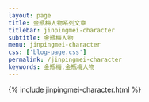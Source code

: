 ```yaml
---
layout: page
title: 金瓶梅人物系列文章
titlebar: jinpingmei-character
subtitle: 金瓶梅人物
menu: jinpingmei-character
css: ['blog-page.css']
permalink: /jinpingmei-character
keywords: 金瓶梅,金瓶梅人物
---
```

{% include jinpingmei-character.html %}